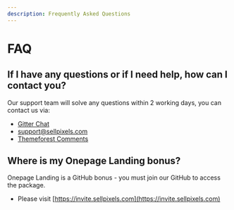 ```yaml
---
description: Frequently Asked Questions
---
```


# FAQ

## If I have any questions or if I need help, how can I contact you?

Our support team will solve any questions within 2 working days, you can contact us via: 

* [Gitter Chat](https://gitter.im/sellpixels)
* [support@sellpixels.com](mailto:support@sellpixels.com)
* [Themeforest Comments](https://themeforest.net/downloads)

## Where is my Onepage Landing bonus?

Onepage Landing is a GitHub bonus - you must join our GitHub to access the package.

* Please visit [https://invite.sellpixels.com](https://invite.sellpixels.com) 

